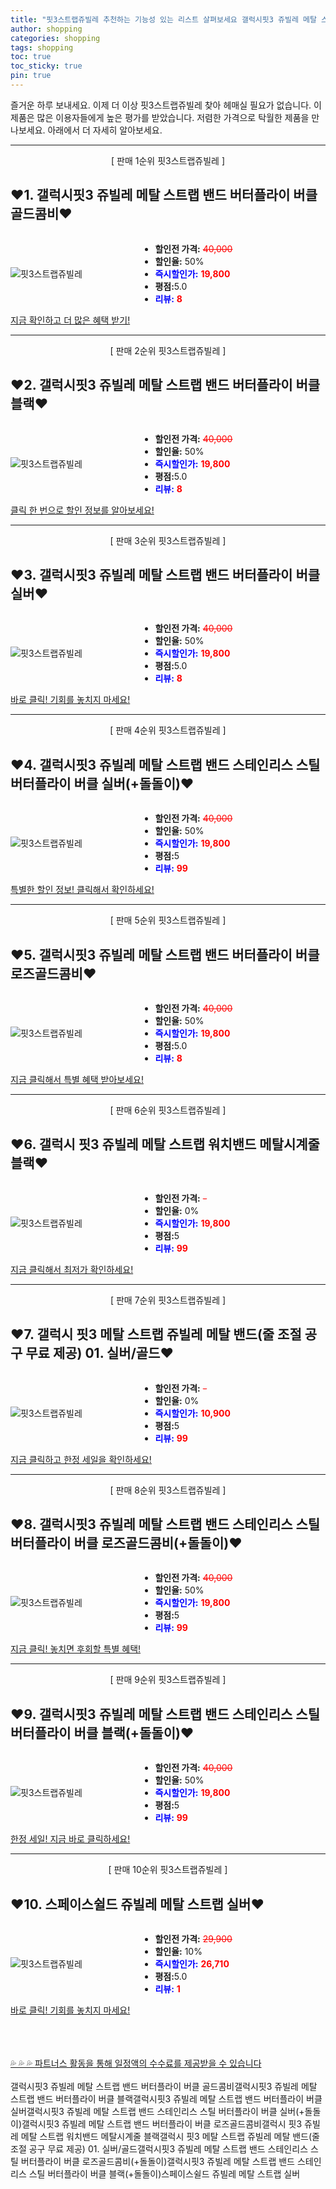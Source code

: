 ```yaml
---
title: "핏3스트랩쥬빌레 추천하는 기능성 있는 리스트 살펴보세요 갤럭시핏3 쥬빌레 메탈 스트랩 밴드"
author: shopping
categories: shopping
tags: shopping
toc: true
toc_sticky: true
pin: true
---
```

즐거운 하루 보내세요. 이제 더 이상 핏3스트랩쥬빌레 찾아 헤매실 필요가 없습니다. 이 제품은 많은 이용자들에게 높은 평가를 받았습니다. 저렴한 가격으로 탁월한 제품을 만나보세요. 아래에서 더 자세히 알아보세요.

---
<p class="toplist" style="margin: 0 auto; display: block; width: fit-content;">[ 판매 1순위 핏3스트랩쥬빌레 ]</p>

<h2><strong>❤️1. 갤럭시핏3 쥬빌레 메탈 스트랩 밴드 버터플라이 버클 골드콤비❤️</strong></h2>

<div style="display: flex; align-items: center;">
    <div style="flex: 0.4;">
        <img src="https://thumbnail8.coupangcdn.com/thumbnails/remote/230x230ex/image/vendor_inventory/596b/a44123f4c57e2ae8adfd74609f2cec87ae76546de19da5af523976b25ccd.jpg" alt="핏3스트랩쥬빌레" style="max-width: 100%;">
    </div>
    <div style="flex: 0.6; margin-left: 10px;">
        <ul>
            <li><strong>할인전 가격:</strong> <del style="color: red;">40,000</del></li>
            <li><strong>할인율:</strong> 50%</li>
            <li><span style='color:blue'><strong>즉시할인가:</strong></span> <span style='color:red'><strong>19,800</strong></span></li>
            <li><strong>평점:</strong>5.0</li>
            <li><span style='color:blue'><strong>리뷰:</strong></span> <span style='color:red'><strong>8</strong></span></li>
        </ul>
    </div>
</div>
<div class="center">
    <a href="https://William4Davisa.github.io?lptag=AF9450613&subid=githubio&pageKey=8051276622&traceid=V0-153&itemId=22582483333&vendorItemId=89624249043" class="myButton">
        지금 확인하고 더 많은 혜택 받기!
    </a>
</div>


---
<p class="toplist" style="margin: 0 auto; display: block; width: fit-content;">[ 판매 2순위 핏3스트랩쥬빌레 ]</p>

<h2><strong>❤️2. 갤럭시핏3 쥬빌레 메탈 스트랩 밴드 버터플라이 버클 블랙❤️</strong></h2>

<div style="display: flex; align-items: center;">
    <div style="flex: 0.4;">
        <img src="https://thumbnail8.coupangcdn.com/thumbnails/remote/230x230ex/image/vendor_inventory/596b/a44123f4c57e2ae8adfd74609f2cec87ae76546de19da5af523976b25ccd.jpg" alt="핏3스트랩쥬빌레" style="max-width: 100%;">
    </div>
    <div style="flex: 0.6; margin-left: 10px;">
        <ul>
            <li><strong>할인전 가격:</strong> <del style="color: red;">40,000</del></li>
            <li><strong>할인율:</strong> 50%</li>
            <li><span style='color:blue'><strong>즉시할인가:</strong></span> <span style='color:red'><strong>19,800</strong></span></li>
            <li><strong>평점:</strong>5.0</li>
            <li><span style='color:blue'><strong>리뷰:</strong></span> <span style='color:red'><strong>8</strong></span></li>
        </ul>
    </div>
</div>
<div class="center">
    <a href="https://William4Davisa.github.io?lptag=AF9450613&subid=githubio&pageKey=8051276622&traceid=V0-153&itemId=22582483329&vendorItemId=89624249014" class="myButton">
        클릭 한 번으로 할인 정보를 알아보세요!
    </a>
</div>


---
<p class="toplist" style="margin: 0 auto; display: block; width: fit-content;">[ 판매 3순위 핏3스트랩쥬빌레 ]</p>

<h2><strong>❤️3. 갤럭시핏3 쥬빌레 메탈 스트랩 밴드 버터플라이 버클 실버❤️</strong></h2>

<div style="display: flex; align-items: center;">
    <div style="flex: 0.4;">
        <img src="https://thumbnail8.coupangcdn.com/thumbnails/remote/230x230ex/image/vendor_inventory/596b/a44123f4c57e2ae8adfd74609f2cec87ae76546de19da5af523976b25ccd.jpg" alt="핏3스트랩쥬빌레" style="max-width: 100%;">
    </div>
    <div style="flex: 0.6; margin-left: 10px;">
        <ul>
            <li><strong>할인전 가격:</strong> <del style="color: red;">40,000</del></li>
            <li><strong>할인율:</strong> 50%</li>
            <li><span style='color:blue'><strong>즉시할인가:</strong></span> <span style='color:red'><strong>19,800</strong></span></li>
            <li><strong>평점:</strong>5.0</li>
            <li><span style='color:blue'><strong>리뷰:</strong></span> <span style='color:red'><strong>8</strong></span></li>
        </ul>
    </div>
</div>
<div class="center">
    <a href="https://William4Davisa.github.io?lptag=AF9450613&subid=githubio&pageKey=8051276622&traceid=V0-153&itemId=22582483331&vendorItemId=89624249028" class="myButton">
        바로 클릭! 기회를 놓치지 마세요!
    </a>
</div>


---
<p class="toplist" style="margin: 0 auto; display: block; width: fit-content;">[ 판매 4순위 핏3스트랩쥬빌레 ]</p>

<h2><strong>❤️4. 갤럭시핏3 쥬빌레 메탈 스트랩 밴드 스테인리스 스틸 버터플라이 버클 실버(+돌돌이)❤️</strong></h2>

<div style="display: flex; align-items: center;">
    <div style="flex: 0.4;">
        <img src="https://thumbnail8.coupangcdn.com/thumbnails/remote/230x230ex/image/vendor_inventory/596b/a44123f4c57e2ae8adfd74609f2cec87ae76546de19da5af523976b25ccd.jpg" alt="핏3스트랩쥬빌레" style="max-width: 100%;">
    </div>
    <div style="flex: 0.6; margin-left: 10px;">
        <ul>
            <li><strong>할인전 가격:</strong> <del style="color: red;">40,000</del></li>
            <li><strong>할인율:</strong> 50%</li>
            <li><span style='color:blue'><strong>즉시할인가:</strong></span> <span style='color:red'><strong>19,800</strong></span></li>
            <li><strong>평점:</strong>5</li>
            <li><span style='color:blue'><strong>리뷰:</strong></span> <span style='color:red'><strong>99</strong></span></li>
        </ul>
    </div>
</div>
<div class="center">
    <a href="https://William4Davisa.github.io?lptag=AF9450613&subid=githubio&pageKey=8049183352&traceid=V0-153&itemId=22568205170&vendorItemId=89610075079" class="myButton">
        특별한 할인 정보! 클릭해서 확인하세요!
    </a>
</div>


---
<p class="toplist" style="margin: 0 auto; display: block; width: fit-content;">[ 판매 5순위 핏3스트랩쥬빌레 ]</p>

<h2><strong>❤️5. 갤럭시핏3 쥬빌레 메탈 스트랩 밴드 버터플라이 버클 로즈골드콤비❤️</strong></h2>

<div style="display: flex; align-items: center;">
    <div style="flex: 0.4;">
        <img src="https://thumbnail8.coupangcdn.com/thumbnails/remote/230x230ex/image/vendor_inventory/596b/a44123f4c57e2ae8adfd74609f2cec87ae76546de19da5af523976b25ccd.jpg" alt="핏3스트랩쥬빌레" style="max-width: 100%;">
    </div>
    <div style="flex: 0.6; margin-left: 10px;">
        <ul>
            <li><strong>할인전 가격:</strong> <del style="color: red;">40,000</del></li>
            <li><strong>할인율:</strong> 50%</li>
            <li><span style='color:blue'><strong>즉시할인가:</strong></span> <span style='color:red'><strong>19,800</strong></span></li>
            <li><strong>평점:</strong>5.0</li>
            <li><span style='color:blue'><strong>리뷰:</strong></span> <span style='color:red'><strong>8</strong></span></li>
        </ul>
    </div>
</div>
<div class="center">
    <a href="https://William4Davisa.github.io?lptag=AF9450613&subid=githubio&pageKey=8051276622&traceid=V0-153&itemId=22582483326&vendorItemId=89624248986" class="myButton">
        지금 클릭해서 특별 혜택 받아보세요!
    </a>
</div>


---
<p class="toplist" style="margin: 0 auto; display: block; width: fit-content;">[ 판매 6순위 핏3스트랩쥬빌레 ]</p>

<h2><strong>❤️6. 갤럭시 핏3 쥬빌레 메탈 스트랩 워치밴드 메탈시계줄 블랙❤️</strong></h2>

<div style="display: flex; align-items: center;">
    <div style="flex: 0.4;">
        <img src="https://thumbnail9.coupangcdn.com/thumbnails/remote/230x230ex/image/vendor_inventory/ad32/98dc0dce0d33c3c89500fa6bd4648aca19b3a5a5107bcb4dd6dc01d3f232.jpg" alt="핏3스트랩쥬빌레" style="max-width: 100%;">
    </div>
    <div style="flex: 0.6; margin-left: 10px;">
        <ul>
            <li><strong>할인전 가격:</strong> <del style="color: red;">-</del></li>
            <li><strong>할인율:</strong> 0%</li>
            <li><span style='color:blue'><strong>즉시할인가:</strong></span> <span style='color:red'><strong>19,800</strong></span></li>
            <li><strong>평점:</strong>5</li>
            <li><span style='color:blue'><strong>리뷰:</strong></span> <span style='color:red'><strong>99</strong></span></li>
        </ul>
    </div>
</div>
<div class="center">
    <a href="https://William4Davisa.github.io?lptag=AF9450613&subid=githubio&pageKey=8049297842&traceid=V0-153&itemId=22568611504&vendorItemId=89610949108" class="myButton">
        지금 클릭해서 최저가 확인하세요!
    </a>
</div>


---
<p class="toplist" style="margin: 0 auto; display: block; width: fit-content;">[ 판매 7순위 핏3스트랩쥬빌레 ]</p>

<h2><strong>❤️7. 갤럭시 핏3 메탈 스트랩 쥬빌레 메탈 밴드(줄 조절 공구 무료 제공) 01. 실버/골드❤️</strong></h2>

<div style="display: flex; align-items: center;">
    <div style="flex: 0.4;">
        <img src="https://thumbnail10.coupangcdn.com/thumbnails/remote/230x230ex/image/vendor_inventory/0448/156845d38a26c938278a4ce4eef470d94066e22d6042654438e52e848f11.jpg" alt="핏3스트랩쥬빌레" style="max-width: 100%;">
    </div>
    <div style="flex: 0.6; margin-left: 10px;">
        <ul>
            <li><strong>할인전 가격:</strong> <del style="color: red;">-</del></li>
            <li><strong>할인율:</strong> 0%</li>
            <li><span style='color:blue'><strong>즉시할인가:</strong></span> <span style='color:red'><strong>10,900</strong></span></li>
            <li><strong>평점:</strong>5</li>
            <li><span style='color:blue'><strong>리뷰:</strong></span> <span style='color:red'><strong>99</strong></span></li>
        </ul>
    </div>
</div>
<div class="center">
    <a href="https://William4Davisa.github.io?lptag=AF9450613&subid=githubio&pageKey=8221208218&traceid=V0-153&itemId=23629150424&vendorItemId=90654640440" class="myButton">
        지금 클릭하고 한정 세일을 확인하세요!
    </a>
</div>


---
<p class="toplist" style="margin: 0 auto; display: block; width: fit-content;">[ 판매 8순위 핏3스트랩쥬빌레 ]</p>

<h2><strong>❤️8. 갤럭시핏3 쥬빌레 메탈 스트랩 밴드 스테인리스 스틸 버터플라이 버클 로즈골드콤비(+돌돌이)❤️</strong></h2>

<div style="display: flex; align-items: center;">
    <div style="flex: 0.4;">
        <img src="https://thumbnail8.coupangcdn.com/thumbnails/remote/230x230ex/image/vendor_inventory/596b/a44123f4c57e2ae8adfd74609f2cec87ae76546de19da5af523976b25ccd.jpg" alt="핏3스트랩쥬빌레" style="max-width: 100%;">
    </div>
    <div style="flex: 0.6; margin-left: 10px;">
        <ul>
            <li><strong>할인전 가격:</strong> <del style="color: red;">40,000</del></li>
            <li><strong>할인율:</strong> 50%</li>
            <li><span style='color:blue'><strong>즉시할인가:</strong></span> <span style='color:red'><strong>19,800</strong></span></li>
            <li><strong>평점:</strong>5</li>
            <li><span style='color:blue'><strong>리뷰:</strong></span> <span style='color:red'><strong>99</strong></span></li>
        </ul>
    </div>
</div>
<div class="center">
    <a href="https://William4Davisa.github.io?lptag=AF9450613&subid=githubio&pageKey=8049183352&traceid=V0-153&itemId=22568205168&vendorItemId=89610075059" class="myButton">
        지금 클릭! 놓치면 후회할 특별 혜택!
    </a>
</div>


---
<p class="toplist" style="margin: 0 auto; display: block; width: fit-content;">[ 판매 9순위 핏3스트랩쥬빌레 ]</p>

<h2><strong>❤️9. 갤럭시핏3 쥬빌레 메탈 스트랩 밴드 스테인리스 스틸 버터플라이 버클 블랙(+돌돌이)❤️</strong></h2>

<div style="display: flex; align-items: center;">
    <div style="flex: 0.4;">
        <img src="https://thumbnail8.coupangcdn.com/thumbnails/remote/230x230ex/image/vendor_inventory/596b/a44123f4c57e2ae8adfd74609f2cec87ae76546de19da5af523976b25ccd.jpg" alt="핏3스트랩쥬빌레" style="max-width: 100%;">
    </div>
    <div style="flex: 0.6; margin-left: 10px;">
        <ul>
            <li><strong>할인전 가격:</strong> <del style="color: red;">40,000</del></li>
            <li><strong>할인율:</strong> 50%</li>
            <li><span style='color:blue'><strong>즉시할인가:</strong></span> <span style='color:red'><strong>19,800</strong></span></li>
            <li><strong>평점:</strong>5</li>
            <li><span style='color:blue'><strong>리뷰:</strong></span> <span style='color:red'><strong>99</strong></span></li>
        </ul>
    </div>
</div>
<div class="center">
    <a href="https://William4Davisa.github.io?lptag=AF9450613&subid=githubio&pageKey=8049183352&traceid=V0-153&itemId=22568205171&vendorItemId=89610075085" class="myButton">
        한정 세일! 지금 바로 클릭하세요!
    </a>
</div>


---
<p class="toplist" style="margin: 0 auto; display: block; width: fit-content;">[ 판매 10순위 핏3스트랩쥬빌레 ]</p>

<h2><strong>❤️10. 스페이스쉴드 쥬빌레 메탈 스트랩 실버❤️</strong></h2>

<div style="display: flex; align-items: center;">
    <div style="flex: 0.4;">
        <img src="https://thumbnail9.coupangcdn.com/thumbnails/remote/230x230ex/image/rs_quotation_api/ka8g2h6v/398d984e31ef4821842e973294ac6662.jpg" alt="핏3스트랩쥬빌레" style="max-width: 100%;">
    </div>
    <div style="flex: 0.6; margin-left: 10px;">
        <ul>
            <li><strong>할인전 가격:</strong> <del style="color: red;">29,900</del></li>
            <li><strong>할인율:</strong> 10%</li>
            <li><span style='color:blue'><strong>즉시할인가:</strong></span> <span style='color:red'><strong>26,710</strong></span></li>
            <li><strong>평점:</strong>5.0</li>
            <li><span style='color:blue'><strong>리뷰:</strong></span> <span style='color:red'><strong>1</strong></span></li>
        </ul>
    </div>
</div>
<div class="center">
    <a href="https://William4Davisa.github.io?lptag=AF9450613&subid=githubio&pageKey=8031946453&traceid=V0-153&itemId=22460794199&vendorItemId=89503986889" class="myButton">
        바로 클릭! 기회를 놓치지 마세요!
    </a>
</div>

<br><br><br>[💦 💦 💦 파트너스 활동을 통해 일정액의 수수료를 제공받을 수 있습니다](https://link.coupang.com/a/bcpT2c)<br><br>갤럭시핏3 쥬빌레 메탈 스트랩 밴드 버터플라이 버클 골드콤비갤럭시핏3 쥬빌레 메탈 스트랩 밴드 버터플라이 버클 블랙갤럭시핏3 쥬빌레 메탈 스트랩 밴드 버터플라이 버클 실버갤럭시핏3 쥬빌레 메탈 스트랩 밴드 스테인리스 스틸 버터플라이 버클 실버(+돌돌이)갤럭시핏3 쥬빌레 메탈 스트랩 밴드 버터플라이 버클 로즈골드콤비갤럭시 핏3 쥬빌레 메탈 스트랩 워치밴드 메탈시계줄 블랙갤럭시 핏3 메탈 스트랩 쥬빌레 메탈 밴드(줄 조절 공구 무료 제공) 01. 실버/골드갤럭시핏3 쥬빌레 메탈 스트랩 밴드 스테인리스 스틸 버터플라이 버클 로즈골드콤비(+돌돌이)갤럭시핏3 쥬빌레 메탈 스트랩 밴드 스테인리스 스틸 버터플라이 버클 블랙(+돌돌이)스페이스쉴드 쥬빌레 메탈 스트랩 실버